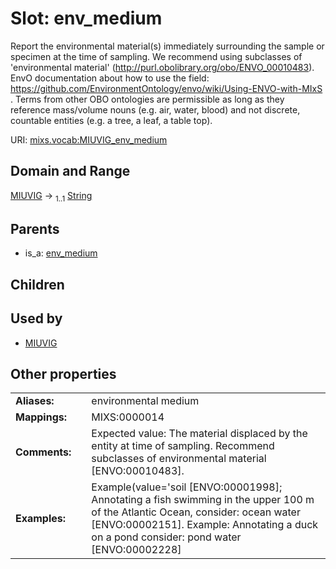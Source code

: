 
# Slot: env_medium


Report the environmental material(s) immediately surrounding the sample or specimen at the time of sampling. We recommend using subclasses of 'environmental material' (http://purl.obolibrary.org/obo/ENVO_00010483). EnvO documentation about how to use the field: https://github.com/EnvironmentOntology/envo/wiki/Using-ENVO-with-MIxS . Terms from other OBO ontologies are permissible as long as they reference mass/volume nouns (e.g. air, water, blood) and not discrete, countable entities (e.g. a tree, a leaf, a table top).

URI: [mixs.vocab:MIUVIG_env_medium](https://w3id.org/mixs/vocab/MIUVIG_env_medium)


## Domain and Range

[MIUVIG](MIUVIG.md) &#8594;  <sub>1..1</sub> [String](types/String.md)

## Parents

 *  is_a: [env_medium](env_medium.md)

## Children


## Used by

 * [MIUVIG](MIUVIG.md)

## Other properties

|  |  |  |
| --- | --- | --- |
| **Aliases:** | | environmental medium |
| **Mappings:** | | MIXS:0000014 |
| **Comments:** | | Expected value: The material displaced by the entity at time of sampling. Recommend subclasses of environmental material [ENVO:00010483]. |
| **Examples:** | | Example(value='soil [ENVO:00001998]; Annotating a fish swimming in the upper 100 m of the Atlantic Ocean, consider: ocean water [ENVO:00002151]. Example: Annotating a duck on a pond consider: pond water [ENVO:00002228]|air [ENVO_00002005]', description=None) |

